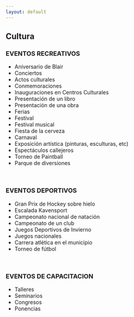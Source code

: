 ```yaml
---
layout: default
---
```


<h2>Cultura</h2>

<h3> EVENTOS RECREATIVOS</h3>

- Aniversario de Blair
- Conciertos
- Actos culturales
- Conmemoraciones
- Inauguraciones en Centros Culturales
- Presentación de un libro
- Presentación de una obra
- Ferias
- Festival
- Festival musical
- Fiesta de la cerveza
- Carnaval
- Exposición artística (pinturas, esculturas, etc)
- Espectáculos callejeros
- Torneo de Paintball
- Parque de diversiones
<br>
<h3> EVENTOS DEPORTIVOS</h3>

- Gran Prix de Hockey sobre hielo
- Escalada Kavensport
- Campeonato nacional de natación
- Campeonato de un club
- Juegos Deportivos de Invierno
- Juegos nacionales
- Carrera atlética en el municipio
- Torneo de fútbol
<br>
<h3> EVENTOS DE CAPACITACION</h3>

- Talleres
- Seminarios
- Congresos
- Ponencias

